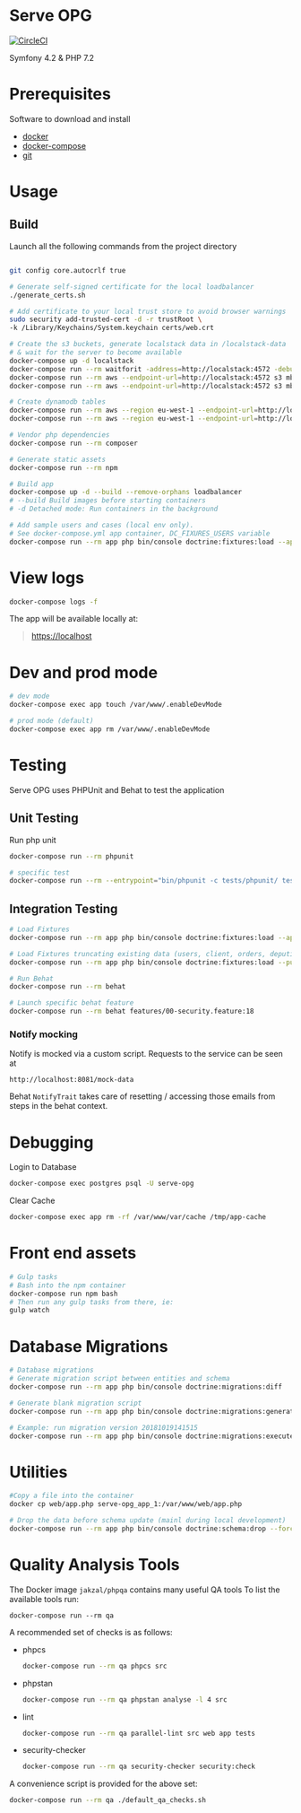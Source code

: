 # Serve OPG

[![CircleCI](https://circleci.com/gh/ministryofjustice/serve-opg/tree/master.svg?style=svg&circle-token=79410497f5cde03ffb512d50e427dea8a272ff0b)](https://circleci.com/gh/ministryofjustice/serve-opg/tree/master)

Symfony 4.2 & PHP 7.2

# Prerequisites
Software to download and install
-   [docker](https://docs.docker.com/install/)
-   [docker-compose](https://docs.docker.com/compose/install/)
-   [git](https://git-scm.com/book/en/v2/Getting-Started-Installing-Git)

# Usage
## Build
Launch all the following commands from the project directory
```bash

git config core.autocrlf true

# Generate self-signed certificate for the local loadbalancer
./generate_certs.sh

# Add certificate to your local trust store to avoid browser warnings
sudo security add-trusted-cert -d -r trustRoot \
-k /Library/Keychains/System.keychain certs/web.crt

# Create the s3 buckets, generate localstack data in /localstack-data
# & wait for the server to become available
docker-compose up -d localstack
docker-compose run --rm waitforit -address=http://localstack:4572 -debug
docker-compose run --rm aws --endpoint-url=http://localstack:4572 s3 mb s3://sirius_test_bucket
docker-compose run --rm aws --endpoint-url=http://localstack:4572 s3 mb s3://test_bucket

# Create dynamodb tables
docker-compose run --rm aws --region eu-west-1 --endpoint-url=http://localstack:4569 dynamodb create-table --cli-input-json file://attempts_table.json
docker-compose run --rm aws --region eu-west-1 --endpoint-url=http://localstack:4569 dynamodb create-table --cli-input-json file://sessions_table.json

# Vendor php dependencies
docker-compose run --rm composer

# Generate static assets
docker-compose run --rm npm

# Build app
docker-compose up -d --build --remove-orphans loadbalancer
# --build Build images before starting containers
# -d Detached mode: Run containers in the background

# Add sample users and cases (local env only).
# See docker-compose.yml app container, DC_FIXURES_USERS variable
docker-compose run --rm app php bin/console doctrine:fixtures:load --append
```

# View logs
```bash
docker-compose logs -f
```

The app will be available locally at:
> [https://localhost](https://localhost/)


# Dev and prod mode
```bash
# dev mode
docker-compose exec app touch /var/www/.enableDevMode

# prod mode (default)
docker-compose exec app rm /var/www/.enableDevMode

```

# Testing
Serve OPG uses PHPUnit and Behat to test the application

## Unit Testing
Run php unit
```bash
docker-compose run --rm phpunit

# specific test
docker-compose run --rm --entrypoint="bin/phpunit -c tests/phpunit/ tests/phpunit/Service/UserProviderTest.php" phpunit

```

## Integration Testing
```bash
# Load Fixtures
docker-compose run --rm app php bin/console doctrine:fixtures:load --append

# Load Fixtures truncating existing data (users, client, orders, deputies)
docker-compose run --rm app php bin/console doctrine:fixtures:load --purge-with-truncate

# Run Behat
docker-compose run --rm behat

# Launch specific behat feature
docker-compose run --rm behat features/00-security.feature:18

```

### Notify mocking
Notify is mocked via a custom script.
Requests to the service can be seen at

`http://localhost:8081/mock-data`

Behat `NotifyTrait` takes care of resetting / accessing those emails from steps in the behat context.

# Debugging
Login to Database
```bash
docker-compose exec postgres psql -U serve-opg
```

Clear Cache
```bash
docker-compose exec app rm -rf /var/www/var/cache /tmp/app-cache
```

# Front end assets

```bash
# Gulp tasks
# Bash into the npm container
docker-compose run npm bash
# Then run any gulp tasks from there, ie:
gulp watch
```

# Database Migrations
```bash
# Database migrations
# Generate migration script between entities and schema
docker-compose run --rm app php bin/console doctrine:migrations:diff

# Generate blank migration script
docker-compose run --rm app php bin/console doctrine:migrations:generate

# Example: run migration version 20181019141515
docker-compose run --rm app php bin/console doctrine:migrations:execute 20181019141515
```

# Utilities

```bash
#Copy a file into the container
docker cp web/app.php serve-opg_app_1:/var/www/web/app.php

# Drop the data before schema update (mainl during local development)
docker-compose run --rm app php bin/console doctrine:schema:drop --force
```

# Quality Analysis Tools
The Docker image `jakzal/phpqa` contains many useful QA tools
To list the available tools run:
```shell
docker-compose run --rm qa
```

A recommended set of checks is as follows:
-   phpcs
    ```bash
    docker-compose run --rm qa phpcs src
    ```
-   phpstan
    ```bash
    docker-compose run --rm qa phpstan analyse -l 4 src
    ```
-   lint
    ```bash
    docker-compose run --rm qa parallel-lint src web app tests
    ```
-   security-checker
    ```bash
    docker-compose run --rm qa security-checker security:check
    ```

A convenience script is provided for the above set:
```bash
docker-compose run --rm qa ./default_qa_checks.sh
```
